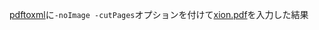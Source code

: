 [pdftoxml](https://sourceforge.net/projects/pdf2xml/files/binaries/Win32%202.1/)に`-noImage -cutPages`オプションを付けて[xion.pdf](http://conlinguistics.org/arka/images/xion.pdf)を入力した結果
